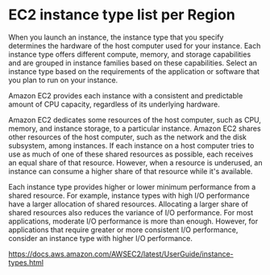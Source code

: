 # EC2 instance type list per Region
When you launch an instance, the instance type that you specify determines the hardware of the host computer used for your instance. Each instance type offers different compute, memory, and storage capabilities and are grouped in instance families based on these capabilities. Select an instance type based on the requirements of the application or software that you plan to run on your instance.

Amazon EC2 provides each instance with a consistent and predictable amount of CPU capacity, regardless of its underlying hardware.

Amazon EC2 dedicates some resources of the host computer, such as CPU, memory, and instance storage, to a particular instance. Amazon EC2 shares other resources of the host computer, such as the network and the disk subsystem, among instances. If each instance on a host computer tries to use as much of one of these shared resources as possible, each receives an equal share of that resource. However, when a resource is underused, an instance can consume a higher share of that resource while it's available.

Each instance type provides higher or lower minimum performance from a shared resource. For example, instance types with high I/O performance have a larger allocation of shared resources. Allocating a larger share of shared resources also reduces the variance of I/O performance. For most applications, moderate I/O performance is more than enough. However, for applications that require greater or more consistent I/O performance, consider an instance type with higher I/O performance. 

https://docs.aws.amazon.com/AWSEC2/latest/UserGuide/instance-types.html
